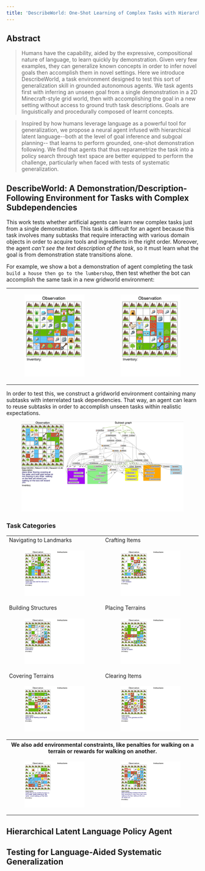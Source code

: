 ```yaml
---
title: 'DescribeWorld: One-Shot Learning of Complex Tasks with Hierarchical Latent Language' layout: default
---
```


<style>thead { display: none; }</style>



## Abstract

> Humans have the capability, aided by the expressive, compositional nature of language, to learn quickly by
demonstration. Given very few examples, they can generalize known concepts in order to infer novel goals then accomplish them in novel settings. Here we introduce DescribeWorld, a task environment designed to test this sort of generalization skill in grounded autonomous agents. We task agents first with inferring an unseen goal from a single demonstration in a 2D Minecraft-style grid world, then with accomplishing the goal in a new setting without access to ground truth task descriptions. Goals are linguistically and procedurally composed of learnt concepts.

> Inspired by how humans leverage language as a powerful tool for generalization, we propose a neural agent infused with hierarchical latent language--both at the level of goal inference and subgoal planning-- that learns to perform grounded, one-shot demonstration following. We find that agents that thus reparametrize the task into a policy search through text space are better equipped to perform the challenge, particularly when faced with tests of systematic generalization.

## DescribeWorld: A Demonstration/Description-Following Environment for Tasks with Complex Subdependencies

This work tests whether artificial agents can learn new complex tasks just from a single demonstration.
This task is difficult for an agent because this task involves many subtasks that require interacting with various domain objects in order to acquire tools and ingredients in the right order. Moreover, the agent _can't see the text description of the task_, so it must learn what the goal is from demonstration state transitions alone.


For example, we
show a bot a demonstration of agent completing the task `build a house then go to the lumbershop`, then test whether the
bot can accomplish the same task in a new gridworld environment:

<table>
<tr> 
<td><figure> <img src="assets/task_demos/house_lumber_agent.png" alt="house_lumber_agent" data-alt="assets/task_demos/house_lumber_agent.gif" /> </figure></td>
<td><figure> <img src="assets/task_demos/house_lumber_bot.png" alt="house_lumber_bot" data-alt="assets/task_demos/house_lumber_bot.gif"  /> </figure></td>
</tr>
</table>




In order to test this, we construct a gridworld environment containing many subtasks with interrelated task dependencies.
That way, an agent can learn to reuse subtasks in order to accomplish unseen tasks within realistic expectations.

<p class="cover" align="center"> <figure> <img src="assets/example_unroll.png" alt="example_unroll" data-alt="assets/example_unroll.gif"  /> </figure> </p>


### Task Categories

<table>
  <tr>
    <td>Navigating to Landmarks</td>
    <td>Crafting Items</td>
  </tr>
<tr>
<td><figure> <img src="assets/task_demos/tree_then_diamond.png" alt="tree_then_diamond" data-alt="assets/task_demos/tree_then_diamond.gif"  /> </figure></td>
<td><figure> <img src="assets/task_demos/craft_necklace.png" alt="craft_necklace" data-alt="assets/task_demos/craft_necklace.gif" /> </figure></td>
</tr>
  <tr> <td>Building Structures</td> <td>Placing Terrains</td></tr>
<tr>
<td><figure> <img src="assets/task_demos/build_fence.png" alt="build_fence" data-alt="assets/task_demos/build_fence.gif" /> </figure></td>
<td><figure> <img src="assets/task_demos/dirt_water.png" alt="dirt_water" data-alt="assets/task_demos/dirt_water.gif"  /> </figure></td>
</tr>
<tr>
<td>Covering Terrains</td>
<td>Clearing Items</td>
</tr>
<tr>
<td><figure> <img src="assets/task_demos/silver_cover_lava.png" alt="silver_cover_lava" data-alt="assets/task_demos/silver_cover_lava.gif" /> </figure></td>
<td><figure> <img src="assets/task_demos/clear_grass_chicken.png" alt="clear_grass_chicken" data-alt="assets/task_demos/clear_grass_chicken.gif" /> </figure></td>
</tr>
<tr>
<th colspan="2">
We also add environmental constraints, like penalties for walking on a terrain or rewards for walking on another.
</th>
</tr>
<tr>
<td><figure> <img src="assets/task_demos/stone_then_furnace.png" alt="stone_then_furnace" data-alt="assets/task_demos/stone_then_furnace.gif" /> </figure></td>
<td><figure> <img src="assets/task_demos/iron_cover_lava_pig_road.png" alt="iron_cover_lava_pig_road" data-alt="assets/task_demos/iron_cover_lava_pig_road.gif"  /> </figure></td>
</tr>
</table>



<!-- ![example_unroll](https://user-images.githubusercontent.com/93727661/140437262-908cd450-9d06-4126-a2ca-263b55063c79.gif) -->

<!-- ![task_categories.pdf](https://github.com/describeworld/describeworld.github.io/files/7479511/task_categories.pdf) -->

## Hierarchical Latent Language Policy Agent

<!-- ![HLLP_diagram.pdf](https://github.com/describeworld/describeworld.github.io/files/7479494/HLLP_diagram.pdf) -->

## Testing for Language-Aided Systematic Generalization

<!-- ![generalization_splits.pdf](https://github.com/describeworld/describeworld.github.io/files/7479497/generalization_splits.pdf) -->
